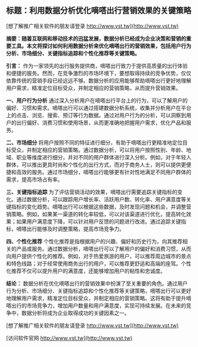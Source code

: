 ## **标题：利用数据分析优化嘀嗒出行营销效果的关键策略**

[想了解推广相关软件的朋友请登录 http://www.vst.tw](http://www.vst.tw)

**摘要：随着互联网和移动技术的迅猛发展，数据分析已经成为企业决策和营销的重要工具。本文将探讨如何利用数据分析来优化嘀嗒出行的营销效果，包括用户行为分析、市场细分、关键指标追踪和个性化推荐等关键策略。**

**引言：**
作为一家领先的出行服务提供商，嘀嗒出行致力于提供高质量的出行体验和便捷的服务。然而，在竞争激烈的市场环境下，要想取得持续的竞争优势，仅仅依靠传统的营销手段已经远远不够。数据分析的应用能够帮助嘀嗒出行更好地理解用户需求，精准定位目标受众，并制定相应的营销策略，从而提升营销效果。

**一、用户行为分析**
通过深入分析用户在嘀嗒出行平台上的行为，可以了解用户的偏好、习惯和需求。嘀嗒出行可以通过搭建数据分析系统，收集并分析用户在平台上的点击、浏览、搜索、预订等行为数据。通过对用户行为的分析，可以洞察到用户的出行偏好、消费习惯和使用场景，从而更准确地把握用户需求，优化产品和服务。

**二、市场细分**
将用户按照不同的特征进行细分，有助于嘀嗒出行更精准地定位目标受众，并制定相应的营销策略。通过数据分析，可以将用户按照性别、年龄、地域、职业等维度进行细分，并对不同的用户群体进行深入分析。例如，对于年轻人群体，可以推出更具时尚和个性化的出行方式，而对于商务人士，则可以提供更便捷和高效的服务。通过市场细分，嘀嗒出行能够更有针对性地满足不同用户群体的需求，提高市场占有率。

**三、关键指标追踪**
为了评估营销活动的效果，嘀嗒出行需要追踪关键指标的变化。通过数据分析，可以跟踪用户增长率、活跃用户数、转化率、用户满意度等关键指标的变化趋势。嘀嗒出行可以根据这些数据，及时发现问题和机会，并调整营销策略。例如，如果某一渠道的转化率较低，可以对该渠道进行优化，提高转化效果；如果用户满意度下降，可以针对用户反馈的问题进行改进。通过追踪关键指标，嘀嗒出行能够及时调整策略，提高市场竞争力。

**四、个性化推荐**
个性化推荐是指根据用户的兴趣、偏好和历史行为，向其推荐相关的产品或服务。通过数据分析，嘀嗒出行可以了解用户的偏好和消费习惯，从而向用户提供个性化的推荐。例如，对于热爱旅游的用户，可以推荐周边城市的景点和特色线路；对于经常使用商务出行的用户，可以推荐更舒适和高端的座驾。个性化推荐不仅可以提升用户的满意度，还能够增加用户的粘性和忠诚度。

**结论：**
数据分析在优化嘀嗒出行的营销效果中扮演了至关重要的角色。通过用户行为分析、市场细分、关键指标追踪和个性化推荐等关键策略，嘀嗒出行可以更好地理解用户需求，精准定位目标受众，并制定相应的营销策略。这将有助于提升嘀嗒出行的市场竞争力，增加用户数量和用户满意度，实现可持续发展。在未来的竞争中，数据分析将成为企业取得成功的关键因素之一。

[想了解推广相关软件的朋友请登录 http://www.vst.tw](http://www.vst.tw)


[访问软件官网 http://www.vst.tw](http://www.vst.tw)
